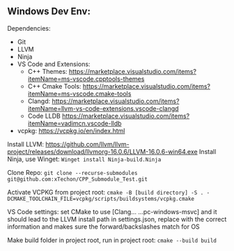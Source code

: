 Windows Dev Env:
---
Dependencies:
- Git
- LLVM
- Ninja
- VS Code and Extensions:
	- C++ Themes: https://marketplace.visualstudio.com/items?itemName=ms-vscode.cpptools-themes
	- C++ Cmake Tools: https://marketplace.visualstudio.com/items?itemName=ms-vscode.cmake-tools
	- Clangd: https://marketplace.visualstudio.com/items?itemName=llvm-vs-code-extensions.vscode-clangd
	- Code LLDB https://marketplace.visualstudio.com/items?itemName=vadimcn.vscode-lldb
- vcpkg: https://vcpkg.io/en/index.html


Install LLVM: https://github.com/llvm/llvm-project/releases/download/llvmorg-16.0.6/LLVM-16.0.6-win64.exe
Install Ninja, use Winget: `Winget install Ninja-build.Ninja`

Clone Repo:
`git clone --recurse-submodules git@github.com:xTechon/CPP_Submodule_Test.git`

Activate VCPKG from project root:
`cmake -B [build directory] -S . -DCMAKE_TOOLCHAIN_FILE=vcpkg/scripts/buildsystems/vcpkg.cmake`

VS Code settings:
set CMake to use [Clang... ...pc-windows-msvc] and it should lead to the LLVM install path
in settings.json, replace <path to repo> with the correct information and makes sure the forward/backslashes match for OS

Make build folder in project root, run in project root:
`cmake --build build`
